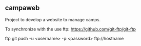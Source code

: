## campaweb
Project to develop a website to manage camps.

To synchronize with the use ftp: https://github.com/git-ftp/git-ftp

ftp git push -u &lt;username&gt; -p &lt;password&gt; ftp://hostname


